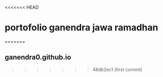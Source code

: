 <<<<<<< HEAD
# portofolio ganendra jawa ramadhan
=======
## ganendra0.github.io
>>>>>>> 48db2ec1 (first commit)
